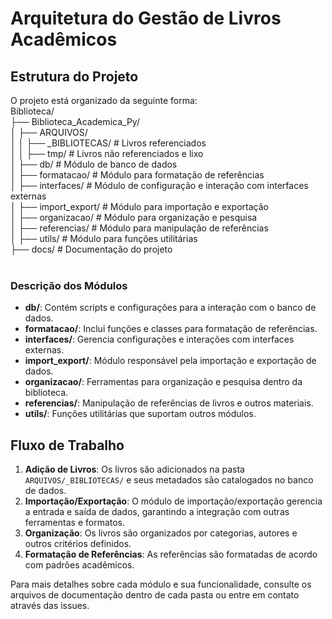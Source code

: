 # Arquitetura do Gestão de Livros Acadêmicos

## Estrutura do Projeto

O projeto está organizado da seguinte forma:
<br>
Biblioteca/ <br>
├── Biblioteca_Academica_Py/ <br>
│   ├── ARQUIVOS/<br>
│   │   ├── _BIBLIOTECAS/         # Livros referenciados<br>
│   │   ├── tmp/                  # Livros não referenciados e lixo<br>
│   ├── db/                       # Módulo de banco de dados<br>
│   ├── formatacao/               # Módulo para formatação de referências<br>
│   ├── interfaces/               # Módulo de configuração e interação com interfaces externas<br>
│   ├── import_export/            # Módulo para importação e exportação<br>
│   ├── organizacao/              # Módulo para organização e pesquisa<br>
│   ├── referencias/              # Módulo para manipulação de referências<br>
│   ├── utils/                    # Módulo para funções utilitárias<br>
├── docs/                         # Documentação do projeto<br>
<br>


### Descrição dos Módulos

- **db/**: Contém scripts e configurações para a interação com o banco de dados.
- **formatacao/**: Inclui funções e classes para formatação de referências.
- **interfaces/**: Gerencia configurações e interações com interfaces externas.
- **import_export/**: Módulo responsável pela importação e exportação de dados.
- **organizacao/**: Ferramentas para organização e pesquisa dentro da biblioteca.
- **referencias/**: Manipulação de referências de livros e outros materiais.
- **utils/**: Funções utilitárias que suportam outros módulos.

## Fluxo de Trabalho

1. **Adição de Livros**: Os livros são adicionados na pasta `ARQUIVOS/_BIBLIOTECAS/` e seus metadados são catalogados no banco de dados.
2. **Importação/Exportação**: O módulo de importação/exportação gerencia a entrada e saída de dados, garantindo a integração com outras ferramentas e formatos.
3. **Organização**: Os livros são organizados por categorias, autores e outros critérios definidos.
4. **Formatação de Referências**: As referências são formatadas de acordo com padrões acadêmicos.

Para mais detalhes sobre cada módulo e sua funcionalidade, consulte os arquivos de documentação dentro de cada pasta ou entre em contato através das issues.
